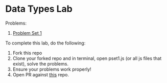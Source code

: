 # Data Types Lab 

Problems:

1. [Problem Set 1](./pset1.js)


To complete this lab, do the following:

1. Fork this repo
2. Clone your forked repo and in terminal, open pset1.js (or all js files that exist), solve the problems.
3. Ensure your problems work properly!
4. Open PR against [this](https://github.com/jsd20190730/data-types-lab) repo.
